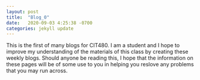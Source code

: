 ```yaml
---
layout: post
title:  "Blog_0"
date:   2020-09-03 4:25:38 -0700
categories: jekyll update
---
```

This is the first of many blogs for CIT480. I am a student and I hope to improve my understanding of the materials of this class by creating these weekly blogs. Should anyone be reading this, I hope that the information on these pages will be of some use to you in helping you reslove any problems that you may run across.
